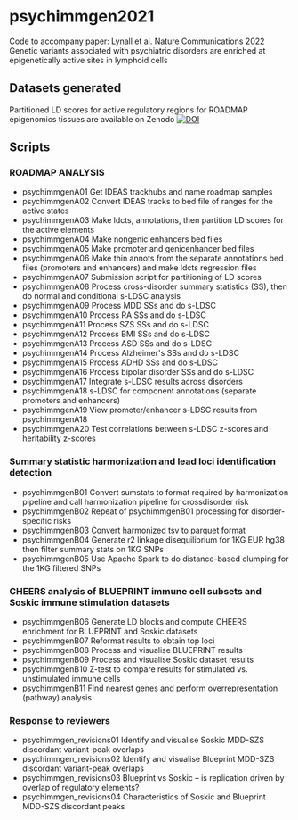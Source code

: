 # psychimmgen2021

Code to accompany paper: 
Lynall et al. Nature Communications 2022 
Genetic variants associated with psychiatric disorders are enriched at epigenetically active sites in lymphoid cells

## Datasets generated

Partitioned LD scores for active regulatory regions for ROADMAP epigenomics tissues are available on Zenodo [![DOI](https://zenodo.org/badge/DOI/10.5281/zenodo.5153661.svg)](https://doi.org/10.5281/zenodo.5153661)

## Scripts

### ROADMAP ANALYSIS
- psychimmgenA01  Get IDEAS trackhubs and name roadmap samples
- psychimmgenA02  Convert IDEAS tracks to bed file of ranges for the active states
- psychimmgenA03	Make ldcts, annotations, then partition LD scores for the active elements
- psychimmgenA04 	Make nongenic enhancers bed files 
- psychimmgenA05	Make promoter and genicenhancer bed files
- psychimmgenA06	Make thin annots from the separate annotations bed files (promoters and enhancers) and make ldcts regression files
- psychimmgenA07	Submission script for partitioning of LD scores
- psychimmgenA08	Process cross-disorder summary statistics (SS), then do normal and conditional s-LDSC analysis 
- psychimmgenA09	Process MDD SSs and do s-LDSC 
- psychimmgenA10	Process RA SSs and do s-LDSC
- psychimmgenA11	Process SZS SSs and do s-LDSC
- psychimmgenA12	Process BMI SSs and do s-LDSC
- psychimmgenA13	Process ASD SSs and do s-LDSC
- psychimmgenA14	Process Alzheimer's SSs and do s-LDSC
- psychimmgenA15	Process ADHD SSs and do s-LDSC
- psychimmgenA16	Process bipolar disorder SSs and do s-LDSC
- psychimmgenA17	Integrate s-LDSC results across disorders
- psychimmgenA18	s-LDSC for component annotations (separate promoters and enhancers) 
- psychimmgenA19	View promoter/enhancer s-LDSC results from psychimmgenA18
- psychimmgenA20	Test correlations between s-LDSC z-scores and heritability z-scores

### Summary statistic harmonization and lead loci identification detection
- psychimmgenB01	Convert sumstats to format required by harmonization pipeline and call harmonization pipeline for crossdisorder risk
- psychimmgenB02  Repeat of psychimmgenB01 processing for disorder-specific risks
- psychimmgenB03	Convert harmonized tsv to parquet format
- psychimmgenB04	Generate r2 linkage disequilibrium for 1KG EUR hg38 then filter summary stats on 1KG SNPs
- psychimmgenB05	Use Apache Spark to do distance-based clumping for the 1KG filtered SNPs

### CHEERS analysis of BLUEPRINT immune cell subsets and Soskic immune stimulation datasets
- psychimmgenB06	Generate LD blocks and compute CHEERS enrichment for BLUEPRINT and Soskic datasets
- psychimmgenB07	Reformat results to obtain top loci
- psychimmgenB08	Process and visualise BLUEPRINT results
- psychimmgenB09	Process and visualise Soskic dataset results
- psychimmgenB10	Z-test to compare results for stimulated vs. unstimulated immune cells
- psychimmgenB11	Find nearest genes and perform overrepresentation (pathway) analysis

### Response to reviewers
- psychimmgen_revisions01 Identify and visualise Soskic MDD-SZS discordant variant-peak overlaps
- psychimmgen_revisions02 Identify and visualise Blueprint MDD-SZS discordant variant-peak overlaps
- psychimmgen_revisions03 Blueprint vs Soskic – is replication driven by overlap of regulatory elements?
- psychimmgen_revisions04 Characteristics of Soskic and Blueprint MDD-SZS discordant peaks 





